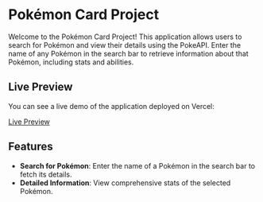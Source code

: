 # Pokémon Card Project

Welcome to the Pokémon Card Project! This application allows users to search for Pokémon and view their details using the PokeAPI. Enter the name of any Pokémon in the search bar to retrieve information about that Pokémon, including stats and abilities.

## Live Preview

You can see a live demo of the application deployed on Vercel:

[Live Preview](https://pokemoncard-stats.vercel.app/)

## Features

- **Search for Pokémon**: Enter the name of a Pokémon in the search bar to fetch its details.
- **Detailed Information**: View comprehensive stats of the selected Pokémon.

